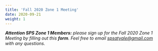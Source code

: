 ```yaml
---
title: 'Fall 2020 Zone 1 Meeting'
date: 2020-09-21
weight: 1
---
```


_**Attention SPS Zone 1 Members:** please sign up for the Fall 2020 Zone 1 Meeting by filling out this **form**. Feel free to email [spsatyale@gmail.com](mailto:spsatyale@gmail.com) with any questions._